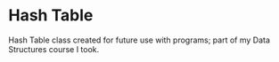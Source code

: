 # Hash Table
Hash Table class created for future use with programs; part of my Data Structures course I took.
